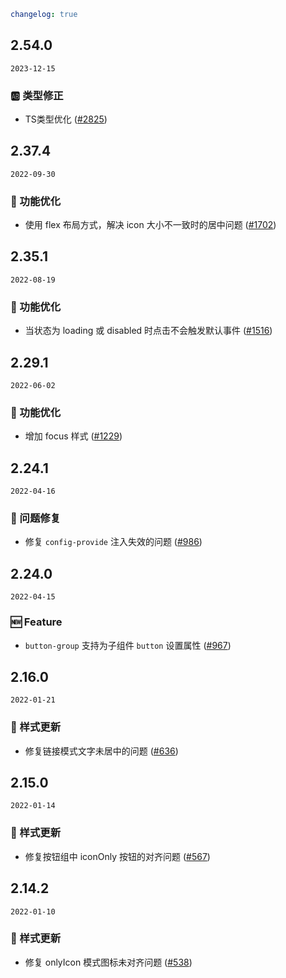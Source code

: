 ```yaml
changelog: true
```

## 2.54.0

`2023-12-15`

### 🆎 类型修正

- TS类型优化 ([#2825](https://github.com/arco-design/arco-design-vue/pull/2825))


## 2.37.4

`2022-09-30`

### 💎 功能优化

- 使用 flex 布局方式，解决 icon 大小不一致时的居中问题 ([#1702](https://github.com/arco-design/arco-design-vue/pull/1702))


## 2.35.1

`2022-08-19`

### 💎 功能优化

- 当状态为 loading 或 disabled 时点击不会触发默认事件 ([#1516](https://github.com/arco-design/arco-design-vue/pull/1516))


## 2.29.1

`2022-06-02`

### 💎 功能优化

- 增加 focus 样式 ([#1229](https://github.com/arco-design/arco-design-vue/pull/1229))


## 2.24.1

`2022-04-16`

### 🐛 问题修复

- 修复 `config-provide` 注入失效的问题 ([#986](https://github.com/arco-design/arco-design-vue/pull/986))


## 2.24.0

`2022-04-15`

### 🆕 Feature

- `button-group` 支持为子组件 `button` 设置属性 ([#967](https://github.com/arco-design/arco-design-vue/pull/967))


## 2.16.0

`2022-01-21`

### 💅 样式更新

- 修复链接模式文字未居中的问题 ([#636](https://github.com/arco-design/arco-design-vue/pull/636))


## 2.15.0

`2022-01-14`

### 💅 样式更新

- 修复按钮组中 iconOnly 按钮的对齐问题 ([#567](https://github.com/arco-design/arco-design-vue/pull/567))


## 2.14.2

`2022-01-10`

### 💅 样式更新

- 修复 onlyIcon 模式图标未对齐问题 ([#538](https://github.com/arco-design/arco-design-vue/pull/538))

